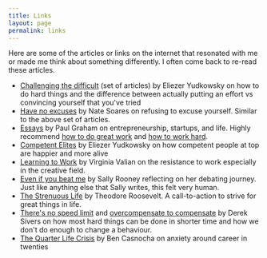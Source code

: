```yaml
---
title: Links
layout: page
permalink: links
---
```

Here are some of the articles or links on the internet that resonated with me or made me think about something differently. I often come back to re-read these articles.

* [Challenging the difficult](https://www.lesswrong.com/s/3szfzHZr7EYGSWt92) (set of articles) by Eliezer Yudkowsky on how to do hard things and the difference between actually putting an effort vs convincing yourself that you've tried
* [Have no excuses](https://mindingourway.com/have-no-excuses/) by Nate Soares on refusing to excuse yourself. Similar to the above set of articles.
* [Essays](http://www.paulgraham.com/articles.html) by Paul Graham on entrepreneurship, startups, and life. Highly recommend [how to do great work](http://www.paulgraham.com/greatwork.html) and [how to work hard](http://www.paulgraham.com/hwh.html).
* [Competent Elites](https://www.lesswrong.com/posts/CKpByWmsZ8WmpHtYa/competent-elites) by Eliezer Yudkowsky on how competent people at top are happier and more alive
* [Learning to Work](https://static1.squarespace.com/static/5b3a3c2596e76feeba40905e/t/5b46366570a6add65490e050/1531328102222/1977workingItOut.pdf) by Virginia Valian on the resistance to work especially in the creative field.
* [Even if you beat me](https://thedublinreview.com/article/even-if-you-beat-me/) by Sally Rooney reflecting on her debating journey. Just like anything else that Sally writes, this felt very human.
* [The Strenuous Life](https://history.hanover.edu/courses/excerpts/336tr.html) by Theodore Roosevelt. A call-to-action to strive for great things in life.
* [There's no speed limit](https://sive.rs/kimo) and [overcompensate to compensate](https://sive.rs/compensate) by Derek Sivers on how most hard things can be done in shorter time and how we don't do enough to change a behaviour.
* [The Quarter Life Crisis](https://casnocha.com/2009/05/the-quarter-life-crisis.html) by Ben Casnocha on anxiety around career in twenties